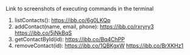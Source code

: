 Link to screenshots of executing commands in the terminal

1. listContacts(): https://ibb.co/6g0LKQp
2. addContact(name, email, phone): https://ibb.co/rxryry3 https://ibb.co/5jNkBqS
3. getContactById(id): https://ibb.co/Bq4ChPP
4. removeContact(id): https://ibb.co/1QBKgxW https://ibb.co/BrXKHz1

